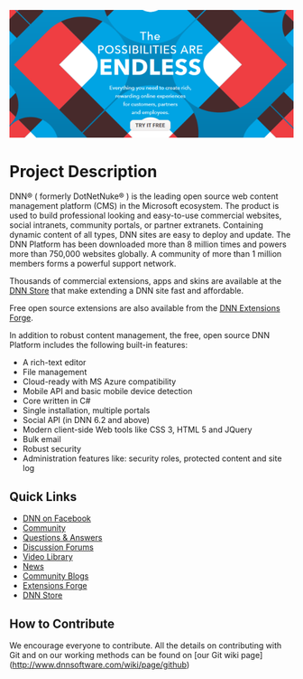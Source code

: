 ![DNN Platform At A Glance](dnnplatform.png)

Project Description
==================
DNN® ( formerly DotNetNuke® ) is the leading open source web content management platform (CMS) in the Microsoft ecosystem. The product is used to build professional looking and easy-to-use commercial websites, social intranets, community portals, or partner extranets. Containing dynamic content of all types, DNN sites are easy to deploy and update. The DNN Platform has been downloaded more than 8 million times and powers more than 750,000 websites globally. A community of more than 1 million members forms a powerful support network. 

Thousands of commercial extensions, apps and skins are available at the [DNN Store](http://store.dnnsoftware.com/) that make extending a DNN site fast and affordable.

Free open source extensions are also available from the [DNN Extensions Forge](http://www.dnnsoftware.com/Community/Download/DNN-Forge).

In addition to robust content management, the free, open source DNN Platform includes the following built-in features:

* A rich-text editor
* File management
* Cloud-ready with MS Azure compatibility
* Mobile API and basic mobile device detection
* Core written in C#
* Single installation, multiple portals
* Social API (in DNN 6.2 and above)
* Modern client-side Web tools like CSS 3, HTML 5 and JQuery
* Bulk email
* Robust security
* Administration features like: security roles, protected content and site log

Quick Links
-----------
* [DNN on Facebook](http://www.facebook.com/DNNsoftware)
* [Community](http://www.dnnsoftware.com/Community)
* [Questions & Answers](http://answers.dnnsoftware.com/)
* [Discussion Forums](http://forums.dnnsoftware.com/)
* [Video Library](http://www.dnnsoftware.com/videos)
* [News](http://www.dnnsoftware.com/About/In-The-News/Press-Releases)
* [Community Blogs](http://www.dnnsoftware.com/community-blog)
* [Extensions Forge](http://www.dnnsoftware.com/Community/Download/DNN-Forge)
* [DNN Store](http://store.dnnsoftware.com/)

How to Contribute
-----------------
We encourage everyone to contribute.
All the details on contributing with Git and on our working methods can be found on [our Git wiki page] (http://www.dnnsoftware.com/wiki/page/github)
